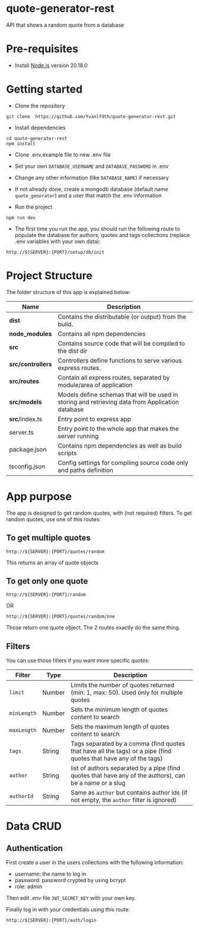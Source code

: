 # quote-generator-rest
API that shows a random quote from a database

# Pre-requisites
- Install [Node.js](https://nodejs.org/en/) version 20.18.0

# Getting started
- Clone the repository
```
git clone  https://github.com/Yvanlfdth/quote-generator-rest.git
```
- Install dependencies
```
cd quote-generator-rest
npm install
```
- Clone .env.example file to new .env file
- Set your own `DATABASE_USERNAME` and `DATABASE_PASSWORD` in .env
- Change any other information (like `DATABASE_NAME`) if necessary
- If not already done, create a mongodb database (default name `quote_generator`) and a user that match the .env information

- Run the project
```
npm run dev
```

- The first time you run the app, you should run the following route to populate the database for authors, quotes and tags collections (replace .env variables with your own data):
```
http://${SERVER}:{PORT}/setup/db/init
```

# Project Structure
The folder structure of this app is explained below:

| Name | Description |
| ------------------------ | --------------------------------------------------------------------------------------------- |
| **dist**                 | Contains the distributable (or output) from the build.                                     |
| **node_modules**         | Contains all npm dependencies                                                             |
| **src**                  | Contains source code that will be compiled to the dist dir                               |
| **src/controllers**      | Controllers define functions to serve various express routes.                            |
| **src/routes**           | Contain all express routes, separated by module/area of application                      |
| **src/models**           | Models define schemas that will be used in storing and retrieving data from Application database  |
| **src**/index.ts         | Entry point to express app                                                               |
| server.ts                | Entry point to the whole app that makes the server running                               |
| package.json             | Contains npm dependencies as well as build scripts                                       |
| tsconfig.json            | Config settings for compiling source code only and paths definition                      |

# App purpose
The app is designed to get random quotes, with (not required) filters. To get random quotes, use one of this routes:

## To get multiple quotes
```
http://${SERVER}:{PORT}/quotes/random
```

This returns an array of quote objects

## To get only one quote
```
http://${SERVER}:{PORT}/random
```

OR

```
http://${SERVER}:{PORT}/quotes/random/one
```

Those return one quote object. The 2 routes exactly do the same thing.

## Filters
You can use those filters if you want more specific quotes:

 Filter | Type | Description |
| ------------------------- | -------|----------------------------------------------------------------------------------------------------------------- |
| `limit`                   | Number | Limits the number of quotes returned (min: 1, max: 50). Used only for multiple quotes                            |
| `minLength`               | Number | Sets the minimum length of quotes content to search                                                              |
| `maxLength`               | Number | Sets the maximum length of quotes content to search                                                              |
| `tags`                    | String | Tags separated by a comma (find quotes that have all the tags) or a pipe (find quotes that have any of the tags) |
| `author`                  | String | list of authors separated by a pipe (find quotes that have any of the authors), can be a name or a slug          |
| `authorId`                | String | Same as `author` but contains author ids (if not empty, the `author` filter is ignored)                          |

# Data CRUD

## Authentication
First create a user in the users collections with the following information:
- username: the name to log in
- password: password crypted by using bcrypt
- role: admin

Then edit .env file `JWT_SECRET_KEY` with your own key.

Finally log in with your credentials using this route:
```
http://${SERVER}:{PORT}/auth/login
```